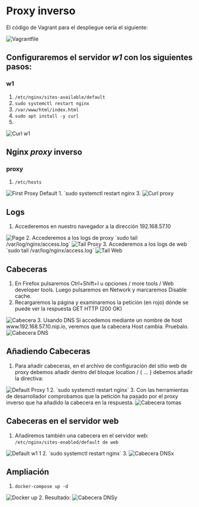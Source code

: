 # Proxy inverso

El código de Vagrant para el despliegue sería el siguiente:
<a href="./Vagrantfile"></a>

<img src="./imgs/vagrantfile.png" alt="Vagrantfile">

## Configuraremos el servidor *w1* con los siguientes pasos:

### w1

1. `/etc/nginx/sites-available/default`
2. `sudo systemctl restart nginx`
3. `/var/www/html/index.html`
4. `sudo apt install -y curl`
5.
<img src="./imgs/curl_web.png" alt="Curl w1">
   
## Nginx *proxy* inverso

### proxy

1. `/etc/hosts`  
<img src="./imgs/default_proxy.png" alt="First Proxy Default">
1. `sudo systemctl restart nginx
3. 
 
<img src="./imgs/proxy_w1.png" alt="Curl proxy">

## Logs

1. Accederemos en nuestro navegador a la dirección 192.168.57.10
<img src="./imgs/1921685710.png" alt="Page">
2. Accederemos a los logs de proxy
`sudo tail /var/log/nginx/access.log`
<img src="./imgs/tail_proxy.png" alt="Tail Proxy">
3. Accederemos a los logs de web
`sudo tail /var/log/nginx/access.log`
<img src="./imgs/tail_w1.png" alt="Tail Web">

## Cabeceras

1. En Firefox pulsaremos Ctrl+Shift+I u opciones / more tools / Web developer tools. Luego pulsaremos en Network y marcaremos Disable cache.
2. Recargaremos la página y examinaremos la petición (en rojo) dónde se puede ver la respuesta GET HTTP (200 OK)
<img src="./imgs/cabecera10.png" alt="Cabecera">
3. Usando DNS
Si accedemos mediante un nombre de host www.192.168.57.10.nip.io, veremos que la cabecera Host cambia. Pruebalo.
<img src="./imgs/cabecera_10_dns.png" alt="Cabecera DNS">


## Añadiendo Cabeceras

1. Para añadir cabeceras, en el archivo de configuración del sitio web de proxy debemos añadir dentro del bloque location / { … } debemos añadir la directiva:
<img src="./imgs/default_proxy_1.png" alt="Default Proxy 1">
2. `sudo systemctl restart nginx` 
3. Con las herramientas de desarrollador comprobamos que la petición ha pasado por el proxy inverso que ha añadido la cabecera en la respuesta.
<img src="./imgs/cabecera_10_tomas.png" alt="Cabecera tomas">

## Cabeceras en el servidor web

1. Añadiremos también una cabecera en el servidor web:
`/etc/nginx/sites-enabled/default de web`
<img src="./imgs/default_w1_1.png" alt="Default w1 1">
2. `sudo systemctl restart nginx` 
3. 
<img src="./imgs/cabecera_10_dns.png" alt="Cabecera DNSx">

## Ampliación

1. `docker-compose up -d`
<img src="./imgs/docker_up.png" alt="Docker up">
2. Resultado:
<img src="./imgs/cabecera_10_dns.png" alt="Cabecera DNSy">